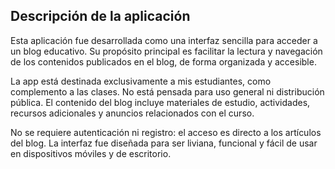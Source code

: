## Descripción de la aplicación

Esta aplicación fue desarrollada como una interfaz sencilla para acceder a un blog educativo. Su propósito principal es facilitar la lectura y navegación de los contenidos publicados en el blog, de forma organizada y accesible.

La app está destinada exclusivamente a mis estudiantes, como complemento a las clases. No está pensada para uso general ni distribución pública. El contenido del blog incluye materiales de estudio, actividades, recursos adicionales y anuncios relacionados con el curso.

No se requiere autenticación ni registro: el acceso es directo a los artículos del blog. La interfaz fue diseñada para ser liviana, funcional y fácil de usar en dispositivos móviles y de escritorio.

